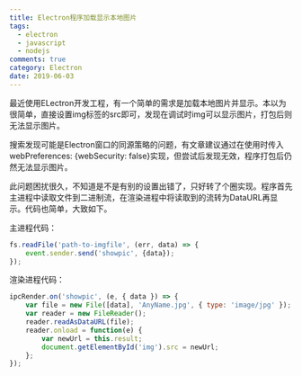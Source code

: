 ```yaml
---
title: Electron程序加载显示本地图片
tags:
  - electron
  - javascript
  - nodejs
comments: true
category: Electron
date: 2019-06-03
---
```


最近使用ELectron开发工程，有一个简单的需求是加载本地图片并显示。本以为很简单，直接设置img标签的src即可，发现在调试时img可以显示图片，打包后则无法显示图片。

搜索发现可能是Electron窗口的同源策略的问题，有文章建议通过在使用时传入webPreferences: {webSecurity: false}实现，但尝试后发现无效，程序打包后仍然无法显示图片。

此问题困扰很久，不知道是不是有别的设置出错了，只好转了个圈实现。程序首先主进程中读取文件到二进制流，在渲染进程中将读取到的流转为DataURL再显示。代码也简单，大致如下。

主进程代码：

```javascript
fs.readFile('path-to-imgfile', (err, data) => {
    event.sender.send('showpic', {data});
});
```

渲染进程代码：

```javascript
ipcRender.on('showpic', (e, { data }) => {
    var file = new File([data], 'AnyName.jpg', { type: 'image/jpg' });
    var reader = new FileReader();
    reader.readAsDataURL(file);
    reader.onload = function(e) {
        var newUrl = this.result;
        document.getElementById('img').src = newUrl;
    };
});
```